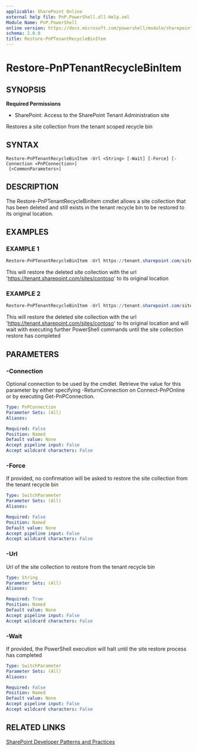 ```yaml
---
applicable: SharePoint Online
external help file: PnP.PowerShell.dll-Help.xml
Module Name: PnP.PowerShell
online version: https://docs.microsoft.com/powershell/module/sharepoint-pnp/restore-pnptenantrecyclebinitem
schema: 2.0.0
title: Restore-PnPTenantRecycleBinItem
---
```


# Restore-PnPTenantRecycleBinItem

## SYNOPSIS

**Required Permissions**

* SharePoint: Access to the SharePoint Tenant Administration site

Restores a site collection from the tenant scoped recycle bin

## SYNTAX

```
Restore-PnPTenantRecycleBinItem -Url <String> [-Wait] [-Force] [-Connection <PnPConnection>]
 [<CommonParameters>]
```

## DESCRIPTION
The Restore-PnPTenantRecycleBinItem cmdlet allows a site collection that has been deleted and still exists in the tenant recycle bin to be restored to its original location.

## EXAMPLES

### EXAMPLE 1
```powershell
Restore-PnPTenantRecycleBinItem -Url https://tenant.sharepoint.com/sites/contoso
```

This will restore the deleted site collection with the url 'https://tenant.sharepoint.com/sites/contoso' to its original location

### EXAMPLE 2
```powershell
Restore-PnPTenantRecycleBinItem -Url https://tenant.sharepoint.com/sites/contoso -Wait
```

This will restore the deleted site collection with the url 'https://tenant.sharepoint.com/sites/contoso' to its original location and will wait with executing further PowerShell commands until the site collection restore has completed

## PARAMETERS

### -Connection
Optional connection to be used by the cmdlet. Retrieve the value for this parameter by either specifying -ReturnConnection on Connect-PnPOnline or by executing Get-PnPConnection.

```yaml
Type: PnPConnection
Parameter Sets: (All)
Aliases:

Required: False
Position: Named
Default value: None
Accept pipeline input: False
Accept wildcard characters: False
```

### -Force
If provided, no confirmation will be asked to restore the site collection from the tenant recycle bin

```yaml
Type: SwitchParameter
Parameter Sets: (All)
Aliases:

Required: False
Position: Named
Default value: None
Accept pipeline input: False
Accept wildcard characters: False
```

### -Url
Url of the site collection to restore from the tenant recycle bin

```yaml
Type: String
Parameter Sets: (All)
Aliases:

Required: True
Position: Named
Default value: None
Accept pipeline input: False
Accept wildcard characters: False
```

### -Wait
If provided, the PowerShell execution will halt until the site restore process has completed

```yaml
Type: SwitchParameter
Parameter Sets: (All)
Aliases:

Required: False
Position: Named
Default value: None
Accept pipeline input: False
Accept wildcard characters: False
```

## RELATED LINKS

[SharePoint Developer Patterns and Practices](https://aka.ms/sppnp)